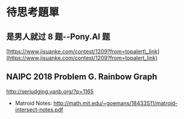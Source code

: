 # 待思考題單

## 是男人就过 8 题--Pony.AI 题

[https://www.jisuanke.com/contest/1209?from=topalert\_link](https://www.jisuanke.com/contest/1209?from=topalert_link)





## NAIPC 2018 Problem G. Rainbow Graph

http://serjudging.vanb.org/?p=1165

* Matroid Notes: http://math.mit.edu/~goemans/18433S11/matroid-intersect-notes.pdf 




